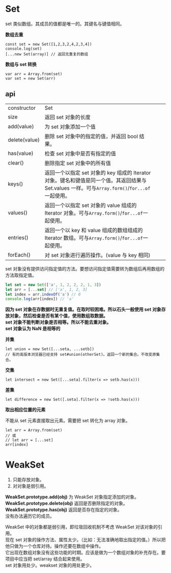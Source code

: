 # Set

set 类似数组。其成员的值都是唯一的。其键名与键值相同。

**数组去重**

    const set = new Set([1,2,3,2,4,2,3,4])
    console.log(set)
    [...new Set(array)] // 返回无重复的数组

**数组与 set 转换**

    var arr = Array.from(set)
    var set = new Set(arr)

## api

<!-- prettier-ignore-start -->
|      |      |     |     |
| -- | -- | --- | --- |
| constructor   | Set       |     |     |
| size    | 返回 set 对象的长度        |     |     |
| add(value)    | 为 set 对象添加一个值      |     |     |
| delete(value) | 删除 set 对象中的指定的值，并返回 bool 结果。   |     |     |
| has(value)    | 检查 set 对象中是否有指定的值    |     |     |
| clear() | 删除指定 set 对象中的所有值      |     |     |
| keys()  | 返回一个以指定 set 对象的 key 组成的 Iterator 对象。键名和键值是同一个值。其返回结果与 Set.values 一样。可与`Array.form()`/`for...of`一起使用。 |     |     |
| values()      | 返回一个以指定 set 对象的 value 组成的 Iterator 对象。可与`Array.form()`/`for...of`一起使用。      |     |     |
| entries()     | 返回一个以 key 和 value 组成的数组组成的 Iterator 数组。可与`Array.form()`/`for...of`一起使用。    |     |     |
| forEach()     | 对 set 对象进行遍历操作。(value 与 key 相同)          |     |     |
<!-- prettier-ignore-end -->

set 对象没有提供访问指定值的方法。要想访问指定值需要转为数组后再用数组的方法取指定值。

```js
let set = new Set(['a', 1, 2, 2, 2, 1, 3])
let arr = [...set] // ['a', 1, 2, 3]
let index = arr.indexOf('a') // 0
console.log(arr[index]) // 'a'
```

**因为 set 对象在存数据时无重复值。在取时较困难。所以石头一般使用 set 对象存放对象，然后检查是否有某个值，使用数组取数据。**  
**set 对象不能判断对象是否相等。所以不能去重对象。**  
**set 对象认为 NaN 是相等的**

**并集**

    let union = new Set([...seta, ...setb])
    // 有的高版本浏览器已经支持 set#union(otherSet)。返回一个新的集合。不改变原集合。

**交集**

    let intersect = new Set([...seta].filter(x => setb.has(x)))

**差集**

    let difference = new Set([.seta].filter(x => !setb.has(x)))

**取出相应位置的元素**

不能从 set 元素直接取出元素。需要把 set 转化为 array 对象。

    let arr = Array.from(set)
    // 或
    // let arr = [...set]
    arr[index]

# WeakSet

1. 只能存放对象。
2. 对对象是弱引用。

**WeakSet.prototype.add(obj)** 为 WeakSet 对象指定添加的对象。  
**WeakSet.prototype.delete(obj)** 返回是否删除指定的对象。  
**WeakSet.prototype.has(obj)** 返回是否存在指定的对象。  
没有办法遍历它的成员。

WeakSet 中的对象都是弱引用，即垃圾回收机制不考虑 WeakSet 对该对象的引用。  
现在 set 对象的操作方法、属性太少。（比如：无法准确地取出指定的值。）所以把他只做为一个仓库对待。操作还要在数组中操作。  
它出现在数组对象没有这些功能的时期。应该是做为一个数组对象的补充存在。要项目中应当把 set/array 结合起来使用。  
set 对象用处少。weakset 对象的用处更少。
